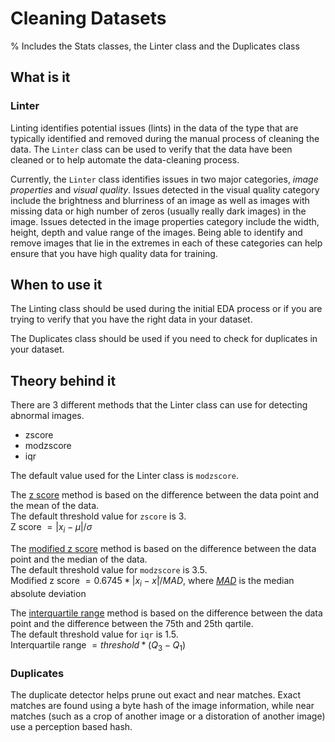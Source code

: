 # Cleaning Datasets
% Includes the Stats classes, the Linter class and the Duplicates class

## What is it
### Linter

Linting identifies potential issues (lints) in the data of the type that are typically
identified and removed during the manual process of cleaning the data.
The `Linter` class can be used to verify that the data have been cleaned or to help automate the data-cleaning process.

Currently, the `Linter` class identifies issues in two major categories, _image properties_ and _visual quality_.
Issues detected in the visual quality category include the brightness and blurriness of an image
as well as images with missing data or high number of zeros (usually really dark images) in the image.
Issues detected in the image properties category include the width, height, depth and value range of the images.
Being able to identify and remove images that lie in the extremes in each of these categories
can help ensure that you have high quality data for training.

## When to use it

The Linting class should be used during the initial EDA process or if you are trying to verify that you have the right data in your dataset.

The Duplicates class should be used if you need to check for duplicates in your dataset.

## Theory behind it

There are 3 different methods that the Linter class can use for detecting abnormal images.

- zscore
- modzscore
- iqr

The default value used for the Linter class is `modzscore`.

The [z score](https://en.wikipedia.org/wiki/Standard_score) method is based on the difference between the data point and the mean of the data.  
The default threshold value for `zscore` is 3.  
Z score $= |x_i - \mu| / \sigma$

The [modified z score](https://www.statology.org/modified-z-score/) method is based on the difference between the data point and the median of the data.  
The default threshold value for `modzscore` is 3.5.  
Modified z score $= 0.6745 * |x_i - x̃| / MAD$, where [$MAD$](https://en.wikipedia.org/wiki/Median_absolute_deviation) is the median absolute deviation

The [interquartile range](https://en.wikipedia.org/wiki/Interquartile_range) method is based on the difference between the data point and the difference between the 75th and 25th qartile.  
The default threshold value for `iqr` is 1.5.  
Interquartile range $= threshold * (Q_3 - Q_1)$


### Duplicates

The duplicate detector helps prune out exact and near matches.
Exact matches are found using a byte hash of the image information,
while near matches (such as a crop of another image or a distoration of another image) use a perception based hash.
